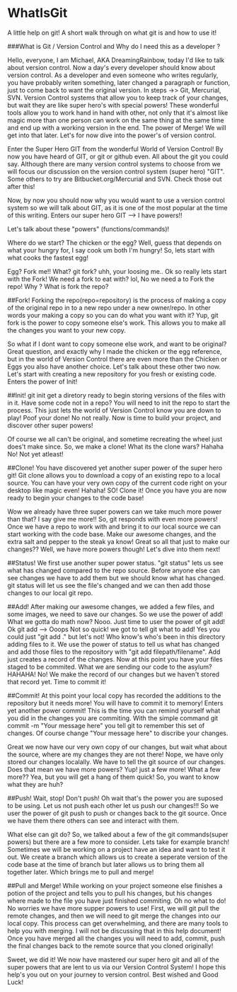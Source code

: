 # WhatIsGit
A little help on git! A short walk through on what git is and how to use it!

###What is Git / Version Control and Why do I need this as a developer ?

Hello, everyone, I am Michael, AKA DreamingRainbow, today I'd like to talk about version control. Now a day's every developer should know about version control.
As a developer and even someone who writes regularly, you have probably writen something, later changed a paragraph or function, just to come back to want the 
original version. In steps  ->> Git, Mercurial, SVN. Version Control systems that allow you to keep track of your changes, but wait they are like super hero's
with special powers! These wonderful tools allow you to work hand in hand with other, not only that it's almost like magic more than one person can work on the 
same thing at the same time and end up with a working version in the end. The power of Merge! We will get into that later. Let's for now dive into the power's of
version control.

Enter the Super Hero GIT from the wonderful World of Version Control!
By now you have heard of GIT, or git or github even. All about the git you could say.  Although there are many version control systems to choose from we will focus
our discussion on the version control system (super hero) "GIT". Some others to try are Bitbucket.org/Mercurial and SVN. Check those out after this! 

Now, by now you should now why you would want to use a version control system so we will talk about GIT, as it is one of the most popular at the time of this writing.
Enters our super hero GIT --> I have powers!!

Let's talk about these "powers" (functions/commands)!

Where do we start? The chicken or the egg? Well, guess that depends on what your hungry for, I say cook um both I'm hungry! So, lets start with what cooks the fastest egg!

Egg? Fork me!! What? git fork? uhh, your loosing me.. Ok so really lets start with the Fork! We need a fork to eat with? lol, No we need a to Fork the repo! Why ? What is fork
the repo?

##Fork!
Forking the repo(repo=repository) is the process of making a copy of the original repo in to a new repo under a new owner/repo. In other words your making a copy 
so you can do what you want with it? Yup, git fork is the power to copy someone else's work. This allows you to make all the changes you want to your new copy.

So what if I dont want to copy someone else work, and want to be original? Great question, and exactly why I made the chicken or the egg reference, but in the world of
Version Control there are even more than the Chicken or Eggs you also have another choice. Let's talk about these other two now. Let's start with creating a new repository
for you fresh or existing code. Enters the power of Init!

##Init!
git init get a diretory ready to begin storing versions of the files with in it. Have some code not in a repo? You will need to init the repo to start the process. This
just lets the world of Version Control know you are down to play! Poof your done! No not really. Now is time to build your project, and discover other super powers! 

Of course we all can't be original, and sometime recreating the wheel just does't make since. So, we make a clone! What its the clone wars? Hahaha No! Not yet atleast!

##Clone!
You have discovered yet another super power of the super hero git! Git clone allows you to download a copy of an existing repo to a local source. You can have your very own copy of the
current code right on your desktop like magic even! Hahaha! SO! Clone it! Once you have you are now ready to begin your changes to the code base!

Wow we already have three super powers can we take much more power than that? I say give me more!! So, git responds with even more powers! Once we have a repo to work with and bring it to 
our local source we can start working with the code base. Make our awesome changes, and the extra salt and pepper to the steak ya know! Great so all that just to make our changes??
Well, we have more powers though! Let's dive into them next!

##Status!
We first use another super power status. "git status" lets us see what has changed compared to the repo source. Before anyone else can see changes we have to add them but we should know what
has changed. git status will let us see the file's changed and we can then add those changes to our local git repo.

##Add!
After making our awesome changes, we added a few files, and some images, we need to save our changes. So we use the power of add! What we gotta do math now? Nooo. Just time to user the power
of git add! Ok git add --> Ooops Not so quick! we got to tell git what to add! Yes you could just "git add ." but let's not! Who know's who's been in this directory adding files to it. We use 
the power of status to tell us what has changed and add those files to the repository with "git add filepath/filename". Add just creates a record of the changes. Now at this point you have your files
staged to be commited. What we are sending our code to the asylum? HAHAHA! No! We make the record of our changes but we haven't stored that record yet. Time to commit it!

##Commit!
At this point your local copy has recorded the additions to the repository but it needs more! You will have to commit it to memory! Enters yet another power commit! This is the time you can remind yourself
what you did in the changes you are commiting. With the simple command git commit -m "Your message here" you tell git to remember this set of changes. Of course change "Your message here" to discribe your changes.

Great we now have our very own copy of our changes, but wait what about the source, where are my changes they are not there! Nope, we have only stored our changes localally. We have to tell
the git source of our changes. Does that mean we have more powers? Yup! just a few more! What a few more?? Yea, but you will get a hang of them quick! So, you want to know what they are huh?

##Push!
Wait, stop! Don't push! Oh wait that's the power you are suposed to be using. Let us not push each other let us push our changes!!! So we user the power of git push to push or changes back to the git source. 
Once we have them there others can see and interact with them.

What else can git do? 
So, we talked about a few of the git commands(super powers) but there are a few more to consider. Lets take for example branch! Sometimes we will be working on a project have an idea and want to test it out. 
We create a branch which allows us to create a seperate version of the code base at the time of branch but later allows us to bring them all together later. Which brings me to pull and merge!

##Pull and Merge!
While working on your project someone else finishes a potion of the project and tells you to pull his changes, but his changes where made to the file you have just finished commiting. Oh no what to do!
No worries we have more supper powers to use! First, we will git pull the remote changes, and then we will need to git merge the changes into our local copy. This process can get overwhelming, and there are many tools to help you with merging.
I will not be discussing that in this help document! Once you have merged all the changes you will need to add, commit, push the final changes back to the remote source that you cloned originally!

Sweet, we did it! We now have mastered our super hero git and all of the super powers that are lent to us via our Version Control System! I hope this help's you out on your journey to version control. 
Best wished and Good Luck!
